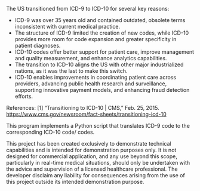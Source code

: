 The US transitioned from ICD-9 to ICD-10 for several key reasons:

* ICD-9 was over 35 years old and contained outdated, obsolete terms inconsistent with current medical practice.
* The structure of ICD-9 limited the creation of new codes, while ICD-10 provides more room for code expansion and greater specificity in patient diagnoses.
* ICD-10 codes offer better support for patient care, improve management and quality measurement, and enhance analytics capabilities.
* The transition to ICD-10 aligns the US with other major industrialized nations, as it was the last to make this switch.
* ICD-10 enables improvements in coordinating patient care across providers, advancing public health research and surveillance, supporting innovative payment models, and enhancing fraud detection efforts.

References:
[1] “Transitioning to ICD-10 | CMS,” Feb. 25, 2015. https://www.cms.gov/newsroom/fact-sheets/transitioning-icd-10

This program implements a Python script that translates ICD-9 code to the corresponding ICD-10 code/ codes.

This project has been created exclusively to demonstrate technical capabilities and is intended for demonstration purposes only. 
It is not designed for commercial application, and any use beyond this scope, particularly in real-time medical situations, 
should only be undertaken with the advice and supervision of a licensed healthcare professional.
The developer disclaim any liability for consequences arising from the use of this project outside its intended demonstration purpose.
